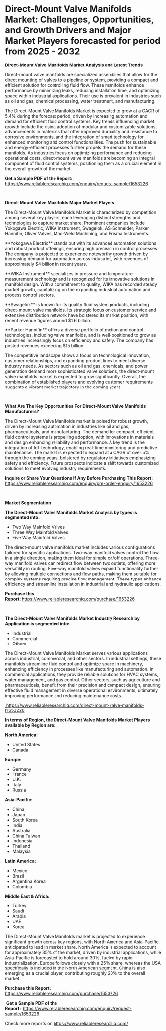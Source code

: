 <p><h1>Direct-Mount Valve Manifolds Market: Challenges, Opportunities, and Growth Drivers and Major Market Players forecasted for period from 2025 - 2032</h1></p><p><strong>Direct-Mount Valve Manifolds Market Analysis and Latest Trends</strong></p>
<p><p>Direct-mount valve manifolds are specialized assemblies that allow for the direct mounting of valves to a pipeline or system, providing a compact and efficient solution for controlling fluid flow. These manifolds enhance performance by minimizing leaks, reducing installation time, and optimizing space within industrial applications. Their use is prevalent in industries such as oil and gas, chemical processing, water treatment, and manufacturing.</p><p>The Direct-Mount Valve Manifolds Market is expected to grow at a CAGR of 5.4% during the forecast period, driven by increasing automation and demand for efficient fluid control systems. Key trends influencing market growth include the rising adoption of modular and customizable solutions, advancements in materials that offer improved durability and resistance to corrosive environments, and the integration of smart technology for enhanced monitoring and control functionalities. The push for sustainable and energy-efficient processes further propels the demand for these manifolds. As industries focus on optimizing performance and reducing operational costs, direct-mount valve manifolds are becoming an integral component of fluid control systems, positioning them as a crucial element in the overall growth of the market.</p></p>
<p><strong>Get a Sample PDF of the Report:&nbsp;</strong> <a href="https://www.reliableresearchiq.com/enquiry/request-sample/1653226?utm_campaign=2730&utm_medium=2&utm_source=Github&utm_content=ia&utm_term=11042025&utm_id=direct-mount-valve-manifolds">https://www.reliableresearchiq.com/enquiry/request-sample/1653226</a></p>
<p>&nbsp;</p>
<p><strong>Direct-Mount Valve Manifolds Major Market Players</strong></p>
<p><p>The Direct-Mount Valve Manifolds Market is characterized by competition among several key players, each leveraging distinct strengths and technologies to capture market share. Prominent companies include Yokogawa Electric, WIKA Instrument, Swagelok, AS-Schneider, Parker Hannifin, Oliver Valves, Mac-Weld Machining, and Prisma Instruments.</p><p>**Yokogawa Electric** stands out with its advanced automation solutions and robust product offerings, ensuring high precision in control processes. The company is projected to experience noteworthy growth driven by increasing demand for automation across industries, with revenues of approximately $4 billion in recent years.</p><p>**WIKA Instrument** specializes in pressure and temperature measurement technology and is recognized for its innovative solutions in manifold design. With a commitment to quality, WIKA has recorded steady market growth, capitalizing on the expanding industrial automation and process control sectors.</p><p>**Swagelok** is known for its quality fluid system products, including direct-mount valve manifolds. Its strategic focus on customer service and extensive distribution network have bolstered its market position, with recent revenue figures around $1.6 billion.</p><p>**Parker Hannifin** offers a diverse portfolio of motion and control technologies, including valve manifolds, and is well-positioned to grow as industries increasingly focus on efficiency and safety. The company has posted revenues exceeding $15 billion.</p><p>The competitive landscape shows a focus on technological innovation, customer relationships, and expanding product lines to meet diverse industry needs. As sectors such as oil and gas, chemicals, and power generation demand more sophisticated valve solutions, the direct-mount valve manifolds market is expected to grow significantly. Overall, the combination of established players and evolving customer requirements suggests a vibrant market trajectory in the coming years.</p></p>
<p>&nbsp;</p>
<p><strong>What Are The Key Opportunities For Direct-Mount Valve Manifolds Manufacturers?</strong></p>
<p><p>The Direct-Mount Valve Manifolds market is poised for robust growth, driven by increasing automation in industries like oil and gas, pharmaceuticals, and manufacturing. The demand for compact, efficient fluid control systems is propelling adoption, with innovations in materials and design enhancing reliability and performance. A key trend is the integration of IoT technology, enabling real-time monitoring and predictive maintenance. The market is expected to expand at a CAGR of over 5% through the coming years, bolstered by regulatory initiatives emphasizing safety and efficiency. Future prospects indicate a shift towards customized solutions to meet evolving industry requirements.</p></p>
<p><strong>Inquire or Share Your Questions If Any Before Purchasing This Report:</strong> <a href="https://www.reliableresearchiq.com/enquiry/pre-order-enquiry/1653226?utm_campaign=2730&utm_medium=2&utm_source=Github&utm_content=ia&utm_term=11042025&utm_id=direct-mount-valve-manifolds">https://www.reliableresearchiq.com/enquiry/pre-order-enquiry/1653226</a></p>
<p>&nbsp;</p>
<p><strong>Market Segmentation</strong></p>
<p><strong>The Direct-Mount Valve Manifolds Market Analysis by types is segmented into:</strong></p>
<p><ul><li>Two Way Mainfold Valves</li><li>Three Way Mainfold Valves</li><li>Five Way Mainfold Valves</li></ul></p>
<p><p>The direct-mount valve manifolds market includes various configurations tailored for specific applications. Two-way manifold valves control the flow in a single direction, making them ideal for simple on/off operations. Three-way manifold valves can redirect flow between two outlets, offering more versatility in routing. Five-way manifold valves expand functionality further by allowing multiple connections and flow paths, making them suitable for complex systems requiring precise flow management. These types enhance efficiency and streamline installation in industrial and hydraulic applications.</p></p>
<p><strong>Purchase this Report:&nbsp;</strong><a href="https://www.reliableresearchiq.com/purchase/1653226?utm_campaign=2730&utm_medium=2&utm_source=Github&utm_content=ia&utm_term=11042025&utm_id=direct-mount-valve-manifolds">https://www.reliableresearchiq.com/purchase/1653226</a></p>
<p>&nbsp;</p>
<p><strong>The Direct-Mount Valve Manifolds Market Industry Research by Application is segmented into:</strong></p>
<p><ul><li>Industrial</li><li>Commercial</li><li>Others</li></ul></p>
<p><p>The Direct-Mount Valve Manifolds Market serves various applications across industrial, commercial, and other sectors. In industrial settings, these manifolds streamline fluid control and optimize space in machinery, enhancing efficiency in processes like manufacturing and automation. In commercial applications, they provide reliable solutions for HVAC systems, water management, and gas control. Other sectors, such as agriculture and pharmaceuticals, benefit from their precision and compact design, ensuring effective fluid management in diverse operational environments, ultimately improving performance and reducing maintenance costs.</p></p>
<p><a href="https://www.reliableresearchiq.com/direct-mount-valve-manifolds-r1653226?utm_campaign=2730&utm_medium=2&utm_source=Github&utm_content=ia&utm_term=11042025&utm_id=direct-mount-valve-manifolds">&nbsp;https://www.reliableresearchiq.com/direct-mount-valve-manifolds-r1653226</a></p>
<p><strong>In terms of Region, the Direct-Mount Valve Manifolds Market Players available by Region are:</strong></p>
<p>
    <p> <strong> North America: </strong>
        <ul>
            <li>United States</li>
            <li>Canada</li>
        </ul>
        </p> 
    <p> <strong> Europe: </strong>
        <ul>
            <li>Germany</li>
            <li>France</li>
            <li>U.K.</li>
            <li>Italy</li>
            <li>Russia</li>
        </ul>
        </p> 
    <p> <strong> Asia-Pacific: </strong>
        <ul>
            <li>China</li>
            <li>Japan</li>
            <li>South Korea</li>
            <li>India</li>
            <li>Australia</li>
            <li>China Taiwan</li>
            <li>Indonesia</li>
            <li>Thailand</li>
            <li>Malaysia</li>
        </ul>
        </p> 
    <p> <strong> Latin America: </strong>
        <ul>
            <li>Mexico</li>
            <li>Brazil</li>
            <li>Argentina Korea</li>
            <li>Colombia</li>
        </ul>
        </p> 
    <p> <strong> Middle East & Africa: </strong>
        <ul>
            <li>Turkey</li>
            <li>Saudi</li>
            <li>Arabia</li>
            <li>UAE</li>
            <li>Korea</li>
        </ul>
    </p>
    </p>
<p><p>The Direct-Mount Valve Manifolds market is projected to experience significant growth across key regions, with North America and Asia-Pacific anticipated to lead in market share. North America is expected to account for approximately 35% of the market, driven by industrial applications, while Asia-Pacific is forecasted to hold around 30%, fueled by rapid industrialization. Europe follows closely with a 25% share, whereas the USA specifically is included in the North American segment. China is also emerging as a crucial player, contributing roughly 20% to the overall market.</p></p>
<p><strong>Purchase this Report: </strong><a href="https://www.reliableresearchiq.com/purchase/1653226?utm_campaign=2730&utm_medium=2&utm_source=Github&utm_content=ia&utm_term=11042025&utm_id=direct-mount-valve-manifolds">https://www.reliableresearchiq.com/purchase/1653226</a></p>
<p>&nbsp;<strong>Get a Sample PDF of the Report:&nbsp;&nbsp;</strong><a href="https://www.reliableresearchiq.com/enquiry/request-sample/1653226?utm_campaign=2730&utm_medium=2&utm_source=Github&utm_content=ia&utm_term=11042025&utm_id=direct-mount-valve-manifolds">https://www.reliableresearchiq.com/enquiry/request-sample/1653226</a></p>
<p><strong></strong></p>
<p>Check more reports on <a href="https://www.reliableresearchiq.com/?utm_campaign=2730&utm_medium=2&utm_source=Github&utm_content=ia&utm_term=11042025&utm_id=direct-mount-valve-manifolds">https://www.reliableresearchiq.com/</a></p>